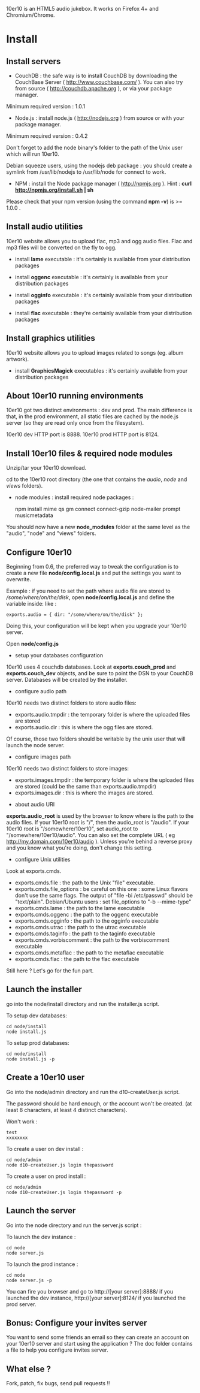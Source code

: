 10er10 is an HTML5 audio jukebox. It works on Firefox 4+ and Chromium/Chrome.

Install
=======

Install servers
---------------

* CouchDB : the safe way is to install CouchDB by downloading the CouchBase Server ( http://www.couchbase.com/ ). You can also try from source ( http://couchdb.apache.org ), or via your package manager.

Minimum required version : 1.0.1

* Node.js : install node.js ( http://nodejs.org ) from source or with your package manager.

Minimum required version : 0.4.2

Don't forget to add the node binary's folder to the path of the Unix user which will run 10er10.

Debian squeeze users, using the nodejs deb package : you should create a symlink from /usr/lib/nodejs to /usr/lib/node for connect to work.

* NPM : install the Node package manager ( http://npmjs.org ). Hint : **curl http://npmjs.org/install.sh | sh**

Please check that your npm version (using the command **npm -v**) is >= 1.0.0 .

Install audio utilities
-----------------------

10er10 website allows you to upload flac, mp3 and ogg audio files. Flac and mp3 files will be converted on the fly to ogg.

* install **lame** executable : it's certainly is available from your distribution packages

* install **oggenc** executable : it's certainly is available from your distribution packages

* install **ogginfo** executable : it's certainly available from your distribution packages

* install **flac** executable : they're certainly available from your distribution packages

Install graphics utilities
---------------------------

10er10 website allows you to upload images related to songs (eg. album artwork).

* install **GraphicsMagick** executables : it's certainly available from your distribution packages

About 10er10 running environments
---------------------------------

10er10 got two distinct environments : dev and prod. The main difference is that, in the prod environment, all static files are cached by the node.js server (so they are read only once from the filesystem).

10er10 dev HTTP port is 8888. 10er10 prod HTTP port is 8124.

Install 10er10 files & required node modules
--------------------------------------------

Unzip/tar your 10er10 download.

cd to the 10er10 root directory (the one that contains the *audio*, *node* and *views* folders).

* node modules : install required node packages :

    npm install mime qs gm connect connect-gzip node-mailer prompt musicmetadata

You should now have a new **node_modules** folder at the same level as the "audio", "node" and "views" folders.

Configure 10er10
----------------

Beginning from 0.6, the preferred way to tweak the configuration is to create a new file **node/config.local.js** and put the settings you want to overwrite.

Example : if you need to set the path where audio file are stored to */some/where/on/the/disk*, open **node/config.local.js** and define the variable inside: like :

    exports.audio = { dir: "/some/where/on/the/disk" };

Doing this, your configuration will be kept when you upgrade your 10er10 server.

Open **node/config.js**

* setup your databases configuration

10er10 uses 4 couchdb databases. Look at **exports.couch_prod** and **exports.couch_dev** objects, and be sure to point the DSN to your CouchDB server. Databases will be created by the installer.

* configure audio path

10er10 needs two distinct folders to store audio files: 


- exports.audio.tmpdir : the temporary folder is where the uploaded files are stored
- exports.audio.dir : this is where the ogg files are stored. 

Of course, those two folders should be writable by the unix user that will launch the node server.

* configure images path

10er10 needs two distinct folders to store images:

- exports.images.tmpdir : the temporary folder is where the uploaded files are stored (could be the same than exports.audio.tmpdir)
- exports.images.dir : this is where the images are stored. 


* about audio URI

**exports.audio_root** is used by the browser to know where is the path to the audio files. If your 10er10 root is "/", then the audio_root is "/audio". If your 10er10 root is "/somewhere/10er10", set audio_root to "/somewhere/10er10/audio". You can also set the complete URL ( eg http://my.domain.com/10er10/audio ). Unless you're behind a reverse proxy and you know what you're doing, don't change this setting.


* configure Unix utilities

Look at exports.cmds.

- exports.cmds.file : the path to the Unix "file" executable.
- exports.cmds.file_options : be careful on this one : some Linux flavors don't use the same flags. The output of "file -bi /etc/passwd" should be "text/plain". Debian/Ubuntu users : set file_options to "-b --mime-type"
- exports.cmds.lame : the path to the lame executable
- exports.cmds.oggenc : the path to the oggenc executable
- exports.cmds.ogginfo : the path to the ogginfo executable
- exports.cmds.utrac : the path to the utrac executable
- exports.cmds.taginfo : the path to the taginfo executable
- exports.cmds.vorbiscomment : the path to the vorbiscomment executable
- exports.cmds.metaflac : the path to the metaflac executable
- exports.cmds.flac : the path to the flac executable

Still here ? Let's go for the fun part.
 
Launch the installer
--------------------

go into the node/install directory and run the installer.js script.

To setup dev databases:

    cd node/install
    node install.js

To setup prod databases:

    cd node/install
    node install.js -p


Create a 10er10 user
--------------------

Go into the node/admin directory and run the d10-createUser.js script.

The password should be hard enough, or the account won't be created. (at least 8 characters, at least 4 distinct characters).

Won't work :

    test
    xxxxxxxx



To create a user on dev install :

    cd node/admin
    node d10-createUser.js login thepassword

To create a user on prod install :

    cd node/admin
    node d10-createUser.js login thepassword -p

Launch the server
-----------------

Go into the node directory and run the server.js script :

To launch the dev instance :

    cd node
    node server.js

To launch the prod instance :

    cd node
    node server.js -p


You can fire you browser and go to http://[your server]:8888/ if you launched the dev instance, http://[your server]:8124/ if you launched the prod server.

Bonus: Configure your invites server
------------------------------------

You want to send some friends an email so they can create an account on your 10er10 server and start using the application ? The doc folder contains a file to help you configure invites server.


What else ?
-----------

Fork, patch, fix bugs, send pull requests !!
